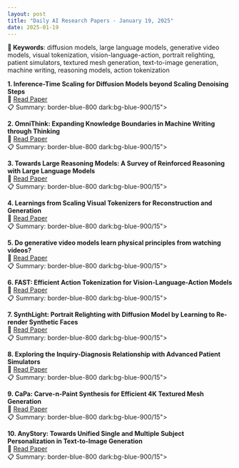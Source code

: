 ```yaml
---
layout: post
title: "Daily AI Research Papers - January 19, 2025"
date: 2025-01-19
---
```


**🔑 Keywords**: diffusion models, large language models, generative video models, visual tokenization, vision-language-action, portrait relighting, patient simulators, textured mesh generation, text-to-image generation, machine writing, reasoning models, action tokenization

**1. Inference-Time Scaling for Diffusion Models beyond Scaling Denoising
  Steps**  
🔗 [Read Paper](https://huggingface.co/papers/2501.09732)  
📋 Summary: border-blue-800 dark:bg-blue-900/15">

**2. OmniThink: Expanding Knowledge Boundaries in Machine Writing through
  Thinking**  
🔗 [Read Paper](https://huggingface.co/papers/2501.09751)  
📋 Summary: border-blue-800 dark:bg-blue-900/15">

**3. Towards Large Reasoning Models: A Survey of Reinforced Reasoning with
  Large Language Models**  
🔗 [Read Paper](https://huggingface.co/papers/2501.09686)  
📋 Summary: border-blue-800 dark:bg-blue-900/15">

**4. Learnings from Scaling Visual Tokenizers for Reconstruction and
  Generation**  
🔗 [Read Paper](https://huggingface.co/papers/2501.09755)  
📋 Summary: border-blue-800 dark:bg-blue-900/15">

**5. Do generative video models learn physical principles from watching
  videos?**  
🔗 [Read Paper](https://huggingface.co/papers/2501.09038)  
📋 Summary: border-blue-800 dark:bg-blue-900/15">

**6. FAST: Efficient Action Tokenization for Vision-Language-Action Models**  
🔗 [Read Paper](https://huggingface.co/papers/2501.09747)  
📋 Summary: border-blue-800 dark:bg-blue-900/15">

**7. SynthLight: Portrait Relighting with Diffusion Model by Learning to
  Re-render Synthetic Faces**  
🔗 [Read Paper](https://huggingface.co/papers/2501.09756)  
📋 Summary: border-blue-800 dark:bg-blue-900/15">

**8. Exploring the Inquiry-Diagnosis Relationship with Advanced Patient
  Simulators**  
🔗 [Read Paper](https://huggingface.co/papers/2501.09484)  
📋 Summary: border-blue-800 dark:bg-blue-900/15">

**9. CaPa: Carve-n-Paint Synthesis for Efficient 4K Textured Mesh Generation**  
🔗 [Read Paper](https://huggingface.co/papers/2501.09433)  
📋 Summary: border-blue-800 dark:bg-blue-900/15">

**10. AnyStory: Towards Unified Single and Multiple Subject Personalization in
  Text-to-Image Generation**  
🔗 [Read Paper](https://huggingface.co/papers/2501.09503)  
📋 Summary: border-blue-800 dark:bg-blue-900/15">
